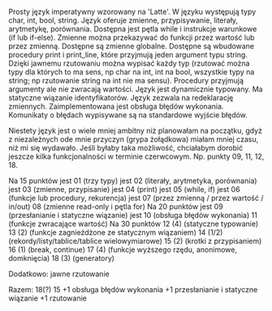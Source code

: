 Prosty język imperatywny wzorowany na 'Latte'.
W języku występują typy char, int, bool, string.
Język oferuje zmienne, przypisywanie, literały, arytmetykę, porównania.
Dostępna jest pętla while i instrukcje warunkowe (if lub if-else).
Zmienne można przekazywać do funkcji przez wartość lub przez zmienną.
Dostępne są zmienne globalne.
Dostępne są wbudowane procedury print i print_line, które przyjmują
jeden argument typu string. Dzięki jawnemu rzutowaniu można wypisać
każdy typ (rzutować można typy dla których to ma sens, np char na int,
int na bool, wszystkie typy na string; np rzutowanie string na int nie ma sensu).
Procedury przyjmują argumenty ale nie zwracają wartości.
Język jest dynamicznie typowany. Ma statyczne wiązanie identyfikatorów.
Język zezwala na redeklarację zmiennych.
Zaimplementowana jest obsługa błędów wykonania. Komunikaty o błędach
wypisywane są na standardowe wyjście błędów.

Niestety język jest o wiele mniej ambitny niż planowałam na początku,
gdyż z niezależnych ode mnie przyczyn (grypa żołądkowa) miałam mniej czasu,
niż mi się wydawało. Jeśli byłaby taka możliwość, chciałabym dorobić
jeszcze kilka funkcjonalności w terminie czerwcowym.
Np. punkty 09, 11, 12, 18.

  Na 15 punktów
jest  01 (trzy typy)
jest  02 (literały, arytmetyka, porównania)
jest  03 (zmienne, przypisanie)
jest  04 (print)
jest  05 (while, if)
jest  06 (funkcje lub procedury, rekurencja)
jest  07 (przez zmienną / przez wartość / in/out)
      08 (zmienne read-only i pętla for)
      Na 20 punktów
jest  09 (przesłanianie i statyczne wiązanie)
jest  10 (obsługa błędów wykonania)
      11 (funkcje zwracające wartość)
      Na 30 punktów
      12 (4) (statyczne typowanie)
      13 (2) (funkcje zagnieżdżone ze statycznym wiązaniem)
      14 (1/2) (rekordy/listy/tablice/tablice wielowymiarowe)
      15 (2) (krotki z przypisaniem)
      16 (1) (break, continue)
      17 (4) (funkcje wyższego rzędu, anonimowe, domknięcia)
      18 (3) (generatory)

Dodatkowo: jawne rzutowanie

Razem: 18(?)
15
+1 obsługa błędów wykonania
+1 przesłanianie i statyczne wiązanie
+1 rzutowanie
